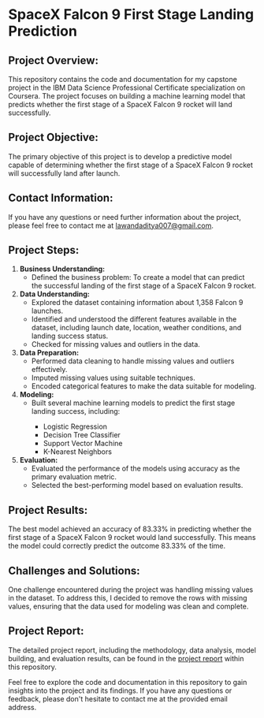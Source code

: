 
<h1>SpaceX Falcon 9 First Stage Landing Prediction</h1>

<h2>Project Overview:</h2>
<p>This repository contains the code and documentation for my capstone project in the IBM Data Science Professional Certificate specialization on Coursera. The project focuses on building a machine learning model that predicts whether the first stage of a SpaceX Falcon 9 rocket will land successfully.</p>

<h2>Project Objective:</h2>
<p>The primary objective of this project is to develop a predictive model capable of determining whether the first stage of a SpaceX Falcon 9 rocket will successfully land after launch.</p>

<h2>Contact Information:</h2>
<p>If you have any questions or need further information about the project, please feel free to contact me at <a href="mailto:lawandaditya007@gmail.com">lawandaditya007@gmail.com</a>.</p>

<h2>Project Steps:</h2>
<ol>
    <li><strong>Business Understanding:</strong>
        <ul>
            <li>Defined the business problem: To create a model that can predict the successful landing of the first stage of a SpaceX Falcon 9 rocket.</li>
        </ul>
    </li>
    <li><strong>Data Understanding:</strong>
        <ul>
            <li>Explored the dataset containing information about 1,358 Falcon 9 launches.</li>
            <li>Identified and understood the different features available in the dataset, including launch date, location, weather conditions, and landing success status.</li>
            <li>Checked for missing values and outliers in the data.</li>
        </ul>
    </li>
    <li><strong>Data Preparation:</strong>
        <ul>
            <li>Performed data cleaning to handle missing values and outliers effectively.</li>
            <li>Imputed missing values using suitable techniques.</li>
            <li>Encoded categorical features to make the data suitable for modeling.</li>
        </ul>
        </li>
    <li><strong>Modeling:</strong>
        <ul>
            <li>Built several machine learning models to predict the first stage landing success, including:</li>
            <ul>
                <li>Logistic Regression</li>
                <li>Decision Tree Classifier</li>
                <li>Support Vector Machine</li>
                <li>K-Nearest Neighbors</li>
            </ul>
        </ul>
    </li>
    <li><strong>Evaluation:</strong>
        <ul>
            <li>Evaluated the performance of the models using accuracy as the primary evaluation metric.</li>
            <li>Selected the best-performing model based on evaluation results.</li>
        </ul>
    </li>
</ol>

<h2>Project Results:</h2>
<p>The best model achieved an accuracy of 83.33% in predicting whether the first stage of a SpaceX Falcon 9 rocket would land successfully. This means the model could correctly predict the outcome 83.33% of the time.</p>

<h2>Challenges and Solutions:</h2>
<p>One challenge encountered during the project was handling missing values in the dataset. To address this, I decided to remove the rows with missing values, ensuring that the data used for modeling was clean and complete.</p>

<h2>Project Report:</h2>
<p>The detailed project report, including the methodology, data analysis, model building, and evaluation results, can be found in the <a href="link-to-the-report">project report</a> within this repository.</p>

<p>Feel free to explore the code and documentation in this repository to gain insights into the project and its findings. If you have any questions or feedback, please don't hesitate to contact me at the provided email address.</p>
